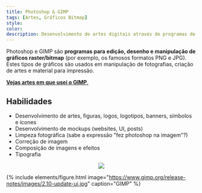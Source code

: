 ```yaml
---
title: Photoshop & GIMP
tags: [Artes, Gráficos Bitmap]
style: 
color: 
description: Desenvolvimento de artes digitais através de programas de gráficos bitmap.
---
```


Photoshop e GIMP são **programas para edição, desenho e manipulação de gráficos raster/bitmap** (por exemplo, os famosos formatos PNG e JPG). Estes tipos de gráficos são usados em manipulação de fotografias, criação de artes e material para impressão.

[**Vejas artes em que usei o GIMP**.]()

## Habilidades

* Desenvolvimento de artes, figuras, logos, logotipos, banners, símbolos e ícones
* Desenvolvimento de mockups (websites, UI, posts)
* Limpeza fotográfica (sabe a expressão "fez photoshop na imagem"?)
* Correção de imagem
* Composição de imagens e efeitos
* Tipografia

<p align="center"> <img src="https://www.gimp.org/release-notes/images/2.10-update-ui.jpg"></p>



{% include elements/figure.html image="https://www.gimp.org/release-notes/images/2.10-update-ui.jpg" caption="GIMP" %}

<!--- {% include elements/figure.html image="../assets/res/blog/gimp.png" caption="Website do GIMP" %}
--->